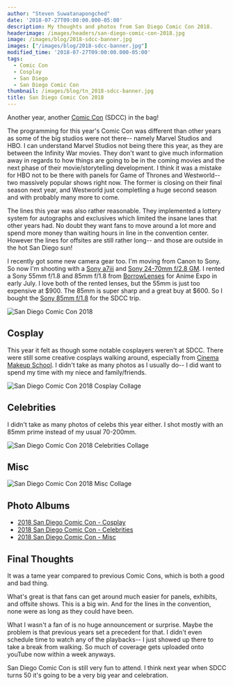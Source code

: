 ```yaml
---
author: "Steven Suwatanapongched"
date: '2018-07-27T09:00:00.000-05:00'
description: My thoughts and photos from San Diego Comic Con 2018.
headerimage: /images/headers/san-diego-comic-con-2018.jpg
image: /images/blog/2018-sdcc-banner.jpg
images: ["/images/blog/2018-sdcc-banner.jpg"]
modified_time: '2018-07-27T09:00:00.000-05:00'
tags:
  - Comic Con
  - Cosplay
  - San Diego
  - San Diego Comic Con
thumbnail: /images/blog/tn_2018-sdcc-banner.jpg
title: San Diego Comic Con 2018
---
```



Another year, another [Comic Con](https://www.comic-con.org/cci) (SDCC) in the bag! 

The programming for this year's Comic Con was different than other years as some of the big studios were not there-- namely Marvel Studios and HBO. I can understand Marvel Studios not being there this year, as they are between the Infinity War movies. They don't want to give much information away in regards to how things are going to be in the coming movies and the next phase of their movie/storytelling development. I think it was a mistake for HBO not to be there with panels for Game of Thrones and Westworld-- two massively popular shows right now. The former is closing on their final season next year, and Westworld just completling a huge second season and with probably many more to come.

The lines this year was also rather reasonable. They implemented a lottery system for autographs and exclusives which limited the insane lanes that other years had. No doubt they want fans to move around a lot more and spend more money than waiting hours in line in the convention center. However the lines for offsites are still rather long-- and those are outside in the hot San Diego sun!

I recently got some new camera gear too. I'm moving from Canon to Sony. So now I'm shooting with a [Sony a7iii](https://amzn.to/2uQwN0P) and [Sony 24-70mm f/2.8 GM](https://amzn.to/2mKN2rQ). I rented a Sony 55mm f/1.8 and 85mm f/1.8 from [BorrowLenses](https://www.talkable.com/x/ECqWAZ) for Anime Expo in early July. I love both of the rented lenses, but the 55mm is just too expensive at $900. The 85mm is super sharp and a great buy at $600. So I bought the [Sony 85mm f/1.8](https://amzn.to/2Agbn2p) for the SDCC trip.

![San Diego Comic Con 2018](/images/blog/2018-sdcc-banner.jpg)

## Cosplay

This year it felt as though some notable cosplayers weren't at SDCC. There were still some creative cosplays walking around, especially from [Cinema Makeup School](https://www.cinemamakeup.com/). I didn't take as many photos as I usually do-- I did want to spend my time with my niece and family/friends.

![San Diego Comic Con 2018 Cosplay Collage](/images/blog/2018-sdcc-cosplay-collage.jpg)

## Celebrities

I didn't take as many photos of celebs this year either. I shot mostly with an 85mm prime instead of my usual 70-200mm.

![San Diego Comic Con 2018 Celebrities Collage](/images/blog/2018-sdcc-celebrities-collage.jpg)

## Misc

![San Diego Comic Con 2018 Misc Collage](/images/blog/2018-sdcc-misc-collage.jpg)

## Photo Albums

* [2018 San Diego Comic Con - Cosplay](https://www.facebook.com/pg/SunpechPhotography/photos/?tab=album&album_id=1864752583589757)
* [2018 San Diego Comic Con - Celebrities](https://www.facebook.com/pg/SunpechPhotography/photos/?tab=album&album_id=1864742230257459)
* [2018 San Diego Comic Con - Misc](https://www.facebook.com/pg/SunpechPhotography/photos/?tab=album&album_id=1864736726924676)

## Final Thoughts

It was a tame year compared to previous Comic Cons, which is both a good and bad thing. 

What's great is that fans can get around much easier for panels, exhibits, and offsite shows. This is a big win. And for the lines in the convention, none were as long as they could have been.

What I wasn't a fan of is no huge announcement or surprise. Maybe the problem is that previous years set a precedent for that. I didn't even schedule time to watch any of the playbacks-- I just showed up there to take a break from walking. So much of coverage gets uploaded onto youTube now within a week anyways.

San Diego Comic Con is still very fun to attend. I think next year when SDCC turns 50 it's going to be a very big year and celebration.